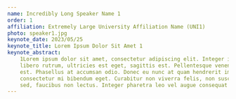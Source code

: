 ```yaml
---
name: Incredibly Long Speaker Name 1
order: 1
affiliation: Extremely Large University Affiliation Name (UNI1)
photo: speaker1.jpg
keynote_date: 2023/05/25
keynote_title: Lorem Ipsum Dolor Sit Amet 1
keynote_abstract:
    1Lorem ipsum dolor sit amet, consectetur adipiscing elit. Integer in eros at arcu suscipit blandit. Fusce porttitor
    libero rutrum, ultricies est eget, sagittis est. Pellentesque venenatis et lorem nec bibendum. Etiam ac consectetur
    est. Phasellus at accumsan odio. Donec eu nunc at quam hendrerit imperdiet. Nam pharetra lectus ante, eget
    consectetur mi bibendum eget. Curabitur non viverra felis, non suscipit neque. Duis enim risus, cursus eget volutpat
    sed, faucibus non lectus. Integer pharetra leo vel augue consequat pretium.
---
```

